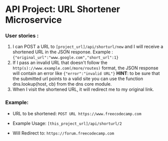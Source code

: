 # API Project: URL Shortener Microservice

### User stories :

1. I can POST a URL to `[project_url]/api/shorturl/new` and I will receive a shortened URL in the JSON response.
Example : `{"original_url":"www.google.com","short_url":1}`
2. If I pass an invalid URL that doesn't follow the `http(s)://www.example.com(/more/routes)` format, the JSON response will contain an error like `{"error":"invalid URL"}`
**HINT**: to be sure that the submitted url points to a valid site you can use the function dns.lookup(host, cb) from the dns core module.
3. When I visit the shortened URL, it will redirect me to my original link.

### Example:

* URL to be shortened: `POST URL https://www.freecodecamp.com`

* Example Usage: `[this_project_url]/api/shorturl/2`

* Will Redirect to: `https://forum.freecodecamp.com`
